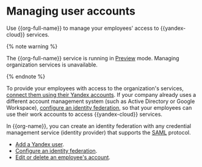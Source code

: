 # Managing user accounts

Use {{org-full-name}} to manage your employees' access to {{yandex-cloud}} services.

{% note warning %}

The {{org-full-name}} service is running in [Preview](../overview/concepts/launch-stages.md) mode. Managing organization services is unavailable.

{% endnote %}

To provide your employees with access to the organization's services, [connect them using their Yandex accounts](add-account.md). If your company already uses a different account management system (such as Active Directory or Google Workspace), [configure an identity federation](add-federation.md), so that your employees can use their work accounts to access {{yandex-cloud}} services.

In {{org-name}}, you can create an identity federation with any credential management service (identity provider) that supports the [SAML]({{link-saml}}) protocol.

* [Add a Yandex user](add-account.md).
* [Configure an identity federation](add-federation.md).
* [Edit or delete an employee's account](edit-account.md).

